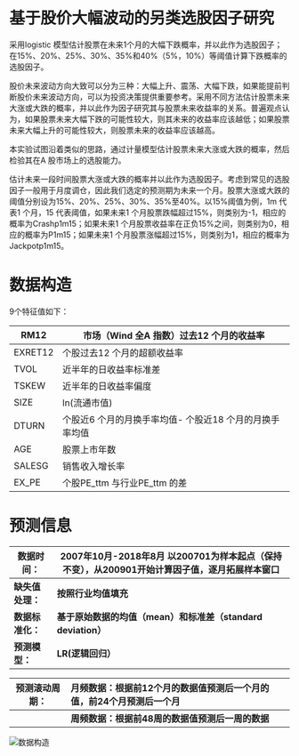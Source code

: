 # 基于股价大幅波动的另类选股因子研究

采用logistic 模型估计股票在未来1个月的大幅下跌概率，并以此作为选股因子；在15%、20%、25%、30%、35%和40%（5%，10%）等阈值计算下跌概率的选股因子。

股价未来波动方向大致可以分为三种：大幅上升、震荡、大幅下跌，如果能提前判断股价未来波动方向，可以为投资决策提供重要参考。采用不同方法估计股票未来大涨或大跌的概率，并以此作为因子研究其与股票未来收益率的关系。普遍观点认为，如果股票未来大幅下跌的可能性较大，则其未来的收益率应该越低；如果股票未来大幅上升的可能性较大，则股票未来的收益率应该越高。

本实验试图沿着类似的思路，通过计量模型估计股票未来大涨或大跌的概率，然后检验其在A 股市场上的选股能力。

估计未来一段时间股票大涨或大跌的概率并以此作为选股因子。考虑到常见的选股因子一般用于月度调仓，因此我们选定的预测期为未来一个月。股票大涨或大跌的阈值分别设为15%、20%、25%、30%、35%至40%。以15%阈值为例，1m 代表1 个月，15 代表阈值，如果未来1 个月股票跌幅超过15%，则类别为-1，相应的概率为Crashp1m15；如果未来1 个月股票收益率在正负15%之间，则类别为0，相应的概率为P1m15；如果未来1 个月股票涨幅超过15%，则类别为1，相应的概率为Jackpotp1m15。

 

# 数据构造

9个特征值如下：

| RM12    | 市场（Wind 全A 指数）过去12 个月的收益率                |
| ------- | ------------------------------------------------------- |
| EXRET12 | 个股过去12 个月的超额收益率                             |
| TVOL    | 近半年的日收益率标准差                                  |
| TSKEW   | 近半年的日收益率偏度                                    |
| SIZE    | ln(流通市值)                                            |
| DTURN   | 个股近6 个月的月换手率均值- 个股近18 个月的月换手率均值 |
| AGE     | 股票上市年数                                            |
| SALESG  | 销售收入增长率                                          |
| EX_PE   | 个股PE_ttm 与行业PE_ttm 的差                            |



# 预测信息



| 数据时间：       | 2007年10月-2018年8月                                                                                                                      以200701为样本起点（保持不变），从200901开始计算因子值，逐月拓展样本窗口 |
| ---------------- | ------------------------------------------------------------ |
| **缺失值处理：** | **按照行业均值填充**                                         |
| **数据标准化：** | **基于原始数据的均值（mean）和标准差（standard deviation）** |
| **预测模型：**   | **LR(逻辑回归）**                                            |

| 预测滚动周期： | 月频数据：根据前12个月的数据值预测后一个月的值，前24个月预测后一个月 |
| -------------- | :----------------------------------------------------------- |
|                | **周频数据：根据前48周的数据值预测后一周的数据**             |

 ![数据构造](https://github.com/Miya-Su/Quantitative-Trading/tree/miya/image/基于股价大幅波动的另类选股因子研究01.png)